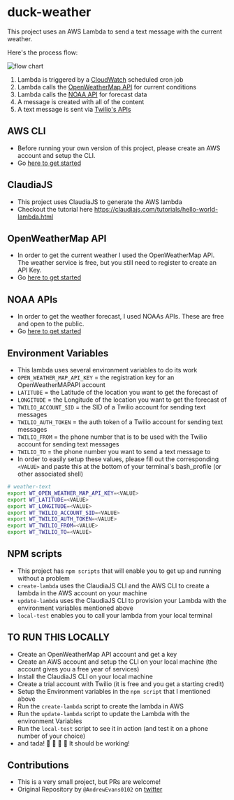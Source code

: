 # duck-weather

This project uses an AWS Lambda to send a text message with the current weather.

Here's the process flow:

![flow chart](https://github.com/andrewevans0102/weather-text/blob/master/images/duck-weather.png)

1. Lambda is triggered by a [CloudWatch](https://aws.amazon.com/cloudwatch/) scheduled cron job
2. Lambda calls the [OpenWeatherMap API](https://openweathermap.org/api) for current conditions
3. Lambda calls the [NOAA API](https://www.weather.gov/documentation/services-web-api) for forecast data
4. A message is created with all of the content
5. A text message is sent via [Twilio's APIs](https://www.twilio.com/)

## AWS CLI
- Before running your own version of this project, please create an AWS account and setup the CLI.
- Go [here to get started](https://aws.amazon.com/cli/)

## ClaudiaJS
- This project uses ClaudiaJS to generate the AWS lambda
- Checkout the tutorial here https://claudiajs.com/tutorials/hello-world-lambda.html

## OpenWeatherMap API
- In order to get the current weather I used the OpenWeatherMap API.  The weather service is free, but you still need to register to create an API Key.
- Go [here to get started](https://openweathermap.org/api)

## NOAA APIs
- In order to get the weather forecast, I used NOAAs APIs.  These are free and open to the public.
- Go [here to get started](https://www.weather.gov/documentation/services-web-api)

## Environment Variables
- This lambda uses several environment variables to do its work
- `OPEN_WEATHER_MAP_API_KEY` = the registration key for an OpenWeatherMAPAPI account
- `LATITUDE` = the Latitude of the location you want to get the forecast of
- `LONGITUDE` = the Longitude of the location you want to get the forecast of
- `TWILIO_ACCOUNT_SID` = the SID of a Twilio account for sending text messages
- `TWILIO_AUTH_TOKEN` = the auth token of a Twilio account for sending text messages
- `TWILIO_FROM` = the phone number that is to be used with the Twilio account for sending text messages
- `TWILIO_TO` = the phone number you want to send a text message to
- In order to easily setup these values, please fill out the corresponding `<VALUE>` and paste this at the bottom of your terminal's bash_profile (or other associated shell)
```bash
# weather-text
export WT_OPEN_WEATHER_MAP_API_KEY=<VALUE>
export WT_LATITUDE=<VALUE>
export WT_LONGITUDE=<VALUE>
export WT_TWILIO_ACCOUNT_SID=<VALUE>
export WT_TWILIO_AUTH_TOKEN=<VALUE>
export WT_TWILIO_FROM=<VALUE>
export WT_TWILIO_TO=<VALUE>
```

## NPM scripts
- This project has `npm scripts` that will enable you to get up and running without a problem
- `create-lambda` uses the ClaudiaJS CLI and the AWS CLI to create a lambda in the AWS account on your machine
- `update-lambda` uses the ClaudiaJS CLI to provision your Lambda with the environment variables mentioned above
- `local-test` enables you to call your lambda from your local terminal

## TO RUN THIS LOCALLY
- Create an OpenWeatherMap API account and get a key
- Create an AWS account and setup the CLI on your local machine (the account gives you a free year of services)
- Install the ClaudiaJS CLI on your local machine
- Create a trial account with Twilio (it is free and you get a starting credit)
- Setup the Environment variables in the `npm script` that I mentioned above
- Run the `create-lambda` script to create the lambda in AWS
- Run the `update-lambda` script to update the Lambda with the environment Variables
- Run the `local-test` script to see it in action (and test it on a phone number of your choice)
- and tada! 🎉 🎉 🎉 🎉   It should be working!

## Contributions
- This is a very small project, but PRs are welcome!
- Original Repository by `@AndrewEvans0102` on [twitter](https://twitter.com/andrewevans0102)
